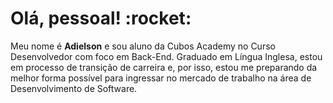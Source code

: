 <h1>Olá, pessoal! :rocket:</h1> 

<p>Meu nome é <b>Adielson</b> e sou aluno da Cubos Academy no Curso Desenvolvedor com foco em Back-End. Graduado em Língua Inglesa, estou em processo de transição de carreira e, por isso, estou me preparando da melhor forma possível para ingressar no mercado de trabalho na área de Desenvolvimento de Software.</p>
